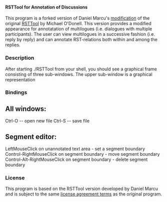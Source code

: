 #### RSTTool for Annotation of Discussions

This program is a forked version of Daniel Marcu's
[modification](http://www.isi.edu/publications/licensed-sw/RSTTool/)
of the original [RSTTool](http://www.wagsoft.com/RSTTool/) by Michael
O'Donell.  This version provides a modified appearance for
annotatation of multilogues (i.e. dialogues with multiple
participants).  The user can view multilogues in a successive fashion
(i.e. reply by reply) and can annotate RST-relations both within and
among the replies.


### Description

After starting ./RSTTool from your shell, you should see a graphical
frame consisting of three sub-windows.  The upper sub-window is a
graphical representation


### Bindings

## All windows:
Ctrl-O -- open new file
Ctrl-S -- save file

## Segment editor:
LeftMouseClick on unannotated text area - set a segment boundary
Control-RightMouseClick on segment boundary - move segment boundary
Control-Alt-RightMouseClick on segment boundary - delete segment boundary

### License

This program is based on the RSTTool version developed by Daniel Marcu
and is subject to the same [license agreement
terms](http://www.isi.edu/publications/licensed-sw/RSTTool/) as the
original program.
